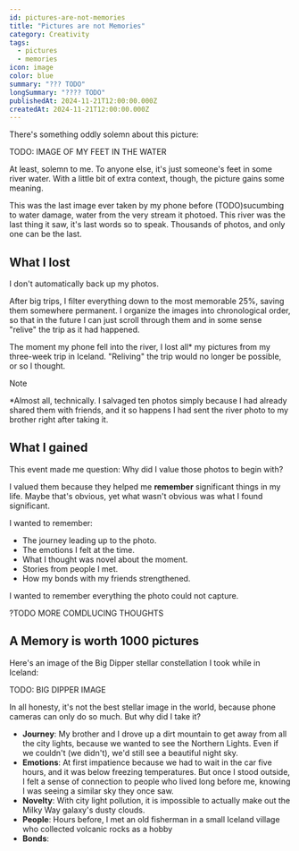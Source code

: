 ```yaml
---
id: pictures-are-not-memories
title: "Pictures are not Memories"
category: Creativity
tags:
  - pictures
  - memories
icon: image
color: blue
summary: "??? TODO"
longSummary: "???? TODO"
publishedAt: 2024-11-21T12:00:00.000Z
createdAt: 2024-11-21T12:00:00.000Z
---
```


There's something oddly solemn about this picture:

TODO: IMAGE OF MY FEET IN THE WATER

At least, solemn to me. To anyone else, it's just someone's feet in some river water. With a little bit of extra context, though, the picture gains some meaning.

This was the last image ever taken by my phone before (TODO)sucumbing to water damage, water from the very stream it photoed. This river was the last thing it saw, it's last words so to speak. Thousands of photos, and only one can be the last.

## What I lost

I don't automatically back up my photos.

After big trips, I filter everything down to the most memorable 25%, saving them somewhere permanent. I organize the images into chronological order, so that in the future I can just scroll through them and in some sense "relive" the trip as it had happened.

The moment my phone fell into the river, I lost all* my pictures from my three-week trip in Iceland. "Reliving" the trip would no longer be possible, or so I thought.

> [!NOTE]
> *Almost all, technically. I salvaged ten photos simply because I had already shared them with friends, and it so happens I had sent the river photo to my brother right after taking it.

## What I gained

This event made me question: Why did I value those photos to begin with?

I valued them because they helped me **remember** significant things in my life. Maybe that's obvious, yet what wasn't obvious was what I found significant.

I wanted to remember:

* The journey leading up to the photo.
* The emotions I felt at the time.
* What I thought was novel about the moment.
* Stories from people I met.
* How my bonds with my friends strengthened.

<major-point>
	<p>I wanted to remember everything the photo could not capture.</p>
</major-point>

?TODO MORE COMDLUCING THOUGHTS

## A Memory is worth 1000 pictures

Here's an image of the Big Dipper stellar constellation I took while in Iceland:

TODO: BIG DIPPER IMAGE

In all honesty, it's not the best stellar image in the world, because phone cameras can only do so much. But why did I take it?

* **Journey**: My brother and I drove up a dirt mountain to get away from all the city lights, because we wanted to see the Northern Lights. Even if we couldn't (we didn't), we'd still see a beautiful night sky.
* **Emotions**: At first impatience because we had to wait in the car five hours, and it was below freezing temperatures. But once I stood outside, I felt a sense of connection to people who lived long before me, knowing I was seeing a similar sky they once saw.
* **Novelty**: With city light pollution, it is impossible to actually make out the Milky Way galaxy's dusty clouds.
* **People**: Hours before, I met an old fisherman in a small Iceland village who collected volcanic rocks as a hobby
* **Bonds**: 


